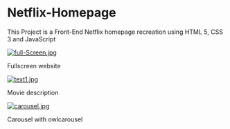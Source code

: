 # Netflix-Homepage
This Project is a Front-End Netflix homepage recreation using HTML 5, CSS 3 and JavaScript 

[![full-Screen.jpg](https://i.postimg.cc/4y74bkVn/full-Screen.jpg)](https://postimg.cc/SY4pkPZp)

Fullscreen website 



[![text1.jpg](https://i.postimg.cc/76LZhTL3/text1.jpg)](https://postimg.cc/Y4JHy0Y0)

Movie description 

[![carousel.jpg](https://i.postimg.cc/gJBkZkwf/carousel.jpg)](https://postimg.cc/hzTBFn1r)

Carousel with owlcarousel 